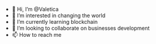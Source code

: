 - 👋 Hi, I’m @Valetica
- 👀 I’m interested in changing the world
- 🌱 I’m currently learning blockchain 
- 💞️ I’m looking to collaborate on businesses development 
- 📫 How to reach me 

<!---
Valetica/Valetica is a ✨ special ✨ repository because its `README.md` (this file) appears on your GitHub profile.
You can click the Preview link to take a look at your changes.
--->
